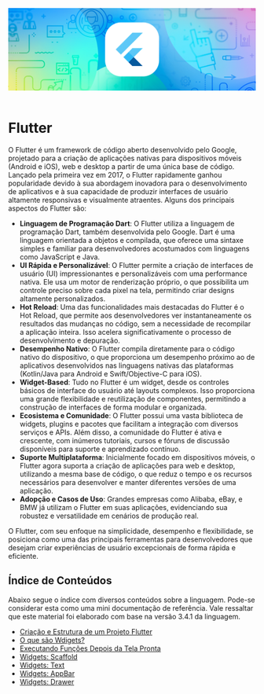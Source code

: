 <div align="center">
  <a href="https://github.com/joseferreira-dev/my-study-notes/tree/main/flutter"><img src="banner-flutter.png"></a>
</div>
<br>

# Flutter

O Flutter é um framework de código aberto desenvolvido pelo Google, projetado para a criação de aplicações nativas para dispositivos móveis (Android e iOS), web e desktop a partir de uma única base de código. Lançado pela primeira vez em 2017, o Flutter rapidamente ganhou popularidade devido à sua abordagem inovadora para o desenvolvimento de aplicativos e à sua capacidade de produzir interfaces de usuário altamente responsivas e visualmente atraentes. Alguns dos principais aspectos do Flutter são:

- **Linguagem de Programação Dart**: O Flutter utiliza a linguagem de programação Dart, também desenvolvida pelo Google. Dart é uma linguagem orientada a objetos e compilada, que oferece uma sintaxe simples e familiar para desenvolvedores acostumados com linguagens como JavaScript e Java.
- **UI Rápida e Personalizável**: O Flutter permite a criação de interfaces de usuário (UI) impressionantes e personalizáveis com uma performance nativa. Ele usa um motor de renderização próprio, o que possibilita um controle preciso sobre cada pixel na tela, permitindo criar designs altamente personalizados.
- **Hot Reload**: Uma das funcionalidades mais destacadas do Flutter é o Hot Reload, que permite aos desenvolvedores ver instantaneamente os resultados das mudanças no código, sem a necessidade de recompilar a aplicação inteira. Isso acelera significativamente o processo de desenvolvimento e depuração.
- **Desempenho Nativo**: O Flutter compila diretamente para o código nativo do dispositivo, o que proporciona um desempenho próximo ao de aplicativos desenvolvidos nas linguagens nativas das plataformas (Kotlin/Java para Android e Swift/Objective-C para iOS).
- **Widget-Based**: Tudo no Flutter é um widget, desde os controles básicos de interface do usuário até layouts complexos. Isso proporciona uma grande flexibilidade e reutilização de componentes, permitindo a construção de interfaces de forma modular e organizada.
- **Ecosistema e Comunidade**: O Flutter possui uma vasta biblioteca de widgets, plugins e pacotes que facilitam a integração com diversos serviços e APIs. Além disso, a comunidade do Flutter é ativa e crescente, com inúmeros tutoriais, cursos e fóruns de discussão disponíveis para suporte e aprendizado contínuo.
- **Suporte Multiplataforma**: Inicialmente focado em dispositivos móveis, o Flutter agora suporta a criação de aplicações para web e desktop, utilizando a mesma base de código, o que reduz o tempo e os recursos necessários para desenvolver e manter diferentes versões de uma aplicação.
- **Adopção e Casos de Uso**: Grandes empresas como Alibaba, eBay, e BMW já utilizam o Flutter em suas aplicações, evidenciando sua robustez e versatilidade em cenários de produção real.

O Flutter, com seu enfoque na simplicidade, desempenho e flexibilidade, se posiciona como uma das principais ferramentas para desenvolvedores que desejam criar experiências de usuário excepcionais de forma rápida e eficiente.

## Índice de Conteúdos

Abaixo segue o índice com diversos conteúdos sobre a linguagem. Pode-se considerar esta como uma mini documentação de referência. Vale ressaltar que este material foi elaborado com base na versão 3.4.1 da linguagem.

- [Criação e Estrutura de um Projeto Flutter](./contents/01-criacao-e-estrutura-projeto/README.md)
- [O que são Wdigets?](./contents/02-o-que-sao-widgets/README.md)
- [Executando Funções Depois da Tela Pronta](./contents/03-executando-funcoes-depois-da-tela-pronta/README.md)
- [Widgets: Scaffold](./contents/04-widgets-scaffold/README.md)
- [Widgets: Text](./contents/05-widgets-text/README.md)
- [Widgets: AppBar](./contents/06-widgets-appbar/README.md)
- [Widgets: Drawer](./contents/07-widgets-drawer/README.md)
